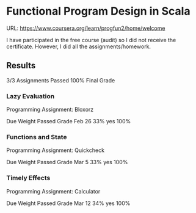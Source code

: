 # Functional Program Design in Scala

URL: https://www.coursera.org/learn/progfun2/home/welcome

I have participated in the free course (audit) so I did not receive the certificate. However,
I did all the assignments/homework.

## Results

3/3 Assignments Passed
100% Final Grade


### Lazy Evaluation
Programming Assignment: Bloxorz

Due	Weight	Passed	Grade
Feb 26	33%	yes	100%

### Functions and State
Programming Assignment: Quickcheck

Due	Weight	Passed	Grade
Mar 5	33%	yes	100%

### Timely Effects
Programming Assignment: Calculator

Due	Weight	Passed	Grade
Mar 12	34%	yes	100%
